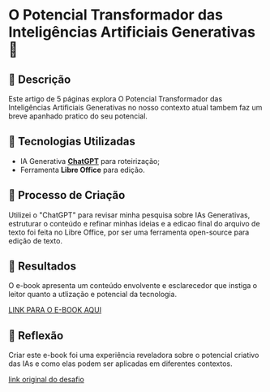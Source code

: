 # O Potencial Transformador das Inteligências Artificiais Generativas  🌌

## 📒 Descrição
Este artigo de 5 páginas explora O Potencial Transformador das Inteligências Artificiais Generativas no nosso contexto atual tambem faz um breve apanhado pratico do seu potencial.

## 🤖 Tecnologias Utilizadas
- IA Generativa **[ChatGPT](https://chat.openai.com)** para roteirização;
- Ferramenta **Libre Office** para edição.

## 🧐 Processo de Criação
Utilizei o "ChatGPT" para revisar minha pesquisa sobre IAs Generativas, estruturar o conteúdo e refinar minhas ideias e a edicao final do arquivo de texto foi feita no Libre Office, por ser uma ferramenta open-source para edição de texto.

## 🚀 Resultados
O e-book apresenta um conteúdo envolvente e esclarecedor que instiga o leitor quanto a utlização e potencial da tecnologia.

[LINK PARA O E-BOOK AQUI]()

## 💭 Reflexão
Criar este e-book foi uma experiência reveladora sobre o potencial criativo das IAs e como elas podem ser aplicadas em diferentes contextos.

[link original do desafio](https://github.com/digitalinnovationone/lab-natty-or-not)
